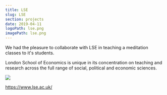```yaml
---
title: LSE
slug: LSE
section: projects
date: 2019-04-11
logoPath: lse.png
imagePath: lse.png
---
```



We had the pleasure to collaborate with LSE in teaching a meditation classes to it's students.

London School of Economics is unique in its concentration on teaching and research across the full range of social, political and economic sciences.

<img src="/images/lse.png">


https://www.lse.ac.uk/
